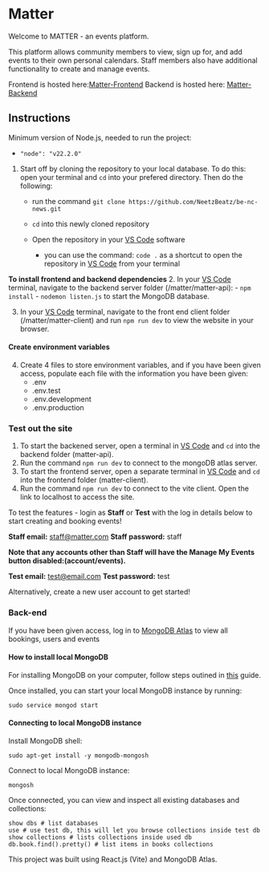 # Matter

Welcome to MATTER - an events platform.

This platform allows community members to view, sign up for, and add events to their own personal calendars. Staff members also have additional functionality to create and manage events.

Frontend is hosted here:[Matter-Frontend](https://matter-frontend.onrender.com)
Backend is hosted here: [Matter-Backend](https://matter-backend.onrender.com/api)

## Instructions

Minimum version of Node.js, needed to run the project:

-   `"node": "v22.2.0"`

1. Start off by cloning the repository to your local database. To do this: open your terminal and `cd` into your prefered directory. Then do the following:

    - run the command `git clone https://github.com/NeetzBeatz/be-nc-news.git`

    - `cd` into this newly cloned repository
    - Open the repository in your [VS Code](https://code.visualstudio.com/) software

        - you can use the command: `code .` as a shortcut to open the repository in [VS Code](https://code.visualstudio.com/) from your terminal

**To install frontend and backend dependencies** 2. In your [VS Code](https://code.visualstudio.com/) terminal, navigate to the backend server folder (/matter/matter-api): - `npm install` - `nodemon listen.js` to start the MongoDB database.

3. In your [VS Code](https://code.visualstudio.com/) terminal, navigate to the front end client folder (/matter/matter-client) and run `npm run dev` to view the website in your browser.

#### Create environment variables

4. Create 4 files to store environment variables, and if you have been given access, populate each file with the information you have been given:
    - .env
    - .env.test
    - .env.development
    - .env.production

### Test out the site

1. To start the backened server, open a terminal in [VS Code](https://code.visualstudio.com/) and `cd` into the backend folder (matter-api).
2. Run the command `npm run dev` to connect to the mongoDB atlas server.
3. To start the frontend server, open a separate terminal in [VS Code](https://code.visualstudio.com/) and `cd` into the frontend folder (matter-client).
4. Run the command `npm run dev` to connect to the vite client. Open the link to localhost to access the site.

To test the features - login as **Staff** or **Test** with the log in details below to start creating and booking events!

**Staff email:** staff@matter.com
**Staff password:** staff

**Note that any accounts other than Staff will have the Manage My Events button disabled:(account/events).**

**Test email:** test@email.com
**Test password:** test

Alternatively, create a new user account to get started!

### Back-end

If you have been given access, log in to [MongoDB Atlas](https://account.mongodb.com/account/login) to view all bookings, users and events

#### How to install local MongoDB

For installing MongoDB on your computer, follow steps outined in [this](https://www.mongodb.com/docs/manual/tutorial/install-mongodb-on-ubuntu/) guide.

Once installed, you can start your local MongoDB instance by running:

```
sudo service mongod start
```

#### Connecting to local MongoDB instance

Install MongoDB shell:

```
sudo apt-get install -y mongodb-mongosh
```

Connect to local MongoDB instance:

```
mongosh
```

Once connected, you can view and inspect all existing databases and collections:

```
show dbs # list databases
use # use test db, this will let you browse collections inside test db
show collections # lists collections inside used db
db.book.find().pretty() # list items in books collections

```

This project was built using React.js (Vite) and MongoDB Atlas.
